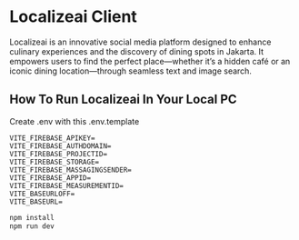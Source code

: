 # Localizeai Client

Localizeai is an innovative social media platform designed to enhance culinary experiences and the discovery of dining spots in Jakarta. It empowers users to find the perfect place—whether it’s a hidden café or an iconic dining location—through seamless text and image search.

## How To Run Localizeai In Your Local PC

Create .env with this .env.template

```
VITE_FIREBASE_APIKEY=
VITE_FIREBASE_AUTHDOMAIN=
VITE_FIREBASE_PROJECTID=
VITE_FIREBASE_STORAGE=
VITE_FIREBASE_MASSAGINGSENDER=
VITE_FIREBASE_APPID=
VITE_FIREBASE_MEASUREMENTID=
VITE_BASEURLOFF=
VITE_BASEURL=
```

```bash
npm install
npm run dev
```
